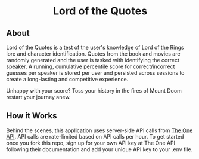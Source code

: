<h1 align="center">Lord of the Quotes</h1>

## About

Lord of the Quotes is a test of the user's knowledge of Lord of the Rings lore and character identification. Quotes from the book and movies are randomly generated and the user is tasked with identifying the correct speaker. A running, cumulative percentile score for correct/incorrect guesses per speaker is stored per user and persisted across sessions to create a long-lasting and competitive experience.

Unhappy with your score? Toss your history in the fires of Mount Doom restart your journey anew.

## How it Works

Behind the scenes, this application uses server-side API calls from [The One API](https://the-one-api.dev/). API calls are rate-limited based on API calls per hour. To get started once you fork this repo, sign up for your own API key at The One API following their documentation and add your unique API key to your .env file.
